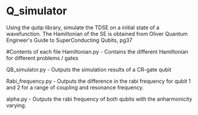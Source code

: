 # Q_simulator

Using the qutip library, simulate the TDSE on a initial state of a wavefunction.
The Hamiltonian of the SE is obtained from Oliver Quantum Engineer's Guide to SuperConducting Qubits, pg37

#Contents of each file
Hamiltonian.py - Contains the different Hamiltonian for different problems / gates

QB_simulator.py - Outputs the simulation results of a CR-gate qubit

Rabi_frequency.py - Outputs the difference in the rabi frequency for qubit 1 and 2 for a range of coupling and resonance frequency.

alpha.py - Outputs the rabi frequency of both qubits with the anharmonicity varying.

